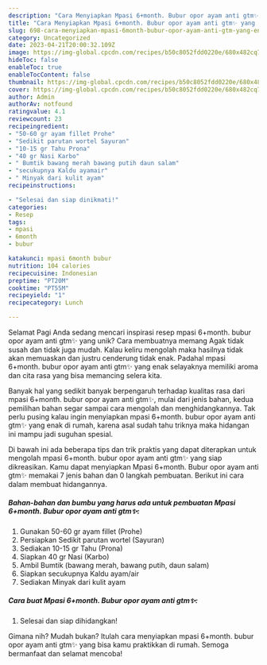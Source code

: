 ```yaml
---
description: "Cara Menyiapkan Mpasi 6+month. Bubur opor ayam anti gtm✨ yang Enak, Lezat"
title: "Cara Menyiapkan Mpasi 6+month. Bubur opor ayam anti gtm✨ yang Enak, Lezat"
slug: 698-cara-menyiapkan-mpasi-6month-bubur-opor-ayam-anti-gtm-yang-enak-lezat
category: Uncategorized
date: 2023-04-21T20:00:32.109Z
image: https://img-global.cpcdn.com/recipes/b50c8052fdd0220e/680x482cq70/mpasi-6month-bubur-opor-ayam-anti-gtm-foto-resep-utama.jpg
hideToc: false
enableToc: true
enableTocContent: false
thumbnail: https://img-global.cpcdn.com/recipes/b50c8052fdd0220e/680x482cq70/mpasi-6month-bubur-opor-ayam-anti-gtm-foto-resep-utama.jpg
cover: https://img-global.cpcdn.com/recipes/b50c8052fdd0220e/680x482cq70/mpasi-6month-bubur-opor-ayam-anti-gtm-foto-resep-utama.jpg
author: Admin
authorAv: notfound
ratingvalue: 4.1
reviewcount: 23
recipeingredient:
- "50-60 gr ayam fillet Prohe"
- "Sedikit parutan wortel Sayuran"
- "10-15 gr Tahu Prona"
- "40 gr Nasi Karbo"
- " Bumtik bawang merah bawang putih daun salam"
- "secukupnya Kaldu ayamair"
- " Minyak dari kulit ayam"
recipeinstructions:

- "Selesai dan siap dinikmati!"
categories:
- Resep
tags:
- mpasi
- 6month
- bubur

katakunci: mpasi 6month bubur 
nutrition: 104 calories
recipecuisine: Indonesian
preptime: "PT20M"
cooktime: "PT55M"
recipeyield: "1"
recipecategory: Lunch

---
```



Selamat Pagi Anda sedang mencari inspirasi resep mpasi 6+month. bubur opor ayam anti gtm✨ yang unik? Cara membuatnya memang Agak tidak susah dan tidak juga mudah. Kalau keliru mengolah maka hasilnya tidak akan memuaskan dan justru cenderung tidak enak. Padahal mpasi 6+month. bubur opor ayam anti gtm✨ yang enak selayaknya memiliki aroma dan cita rasa yang bisa memancing selera kita.




Banyak hal yang sedikit banyak berpengaruh terhadap kualitas rasa dari mpasi 6+month. bubur opor ayam anti gtm✨, mulai dari jenis bahan, kedua pemilihan bahan segar sampai cara mengolah dan menghidangkannya. Tak perlu pusing kalau ingin menyiapkan mpasi 6+month. bubur opor ayam anti gtm✨ yang enak di rumah, karena asal sudah tahu triknya maka hidangan ini mampu jadi suguhan spesial.


Di bawah ini ada beberapa tips dan trik praktis yang dapat diterapkan untuk mengolah mpasi 6+month. bubur opor ayam anti gtm✨ yang siap dikreasikan. Kamu dapat menyiapkan Mpasi 6+month. Bubur opor ayam anti gtm✨ memakai 7 jenis bahan dan 0 langkah pembuatan. Berikut ini cara dalam membuat hidangannya.

<!--inarticleads1-->

##### Bahan-bahan dan bumbu yang harus ada untuk pembuatan Mpasi 6+month. Bubur opor ayam anti gtm✨:

1. Gunakan 50-60 gr ayam fillet (Prohe)
1. Persiapkan Sedikit parutan wortel (Sayuran)
1. Sediakan 10-15 gr Tahu (Prona)
1. Siapkan 40 gr Nasi (Karbo)
1. Ambil  Bumtik (bawang merah, bawang putih, daun salam)
1. Siapkan secukupnya Kaldu ayam/air
1. Sediakan  Minyak dari kulit ayam




<!--inarticleads2-->

##### Cara buat Mpasi 6+month. Bubur opor ayam anti gtm✨:


1. Selesai dan siap dihidangkan!



Gimana nih? Mudah bukan? Itulah cara menyiapkan mpasi 6+month. bubur opor ayam anti gtm✨ yang bisa kamu praktikkan di rumah. Semoga bermanfaat dan selamat mencoba!

